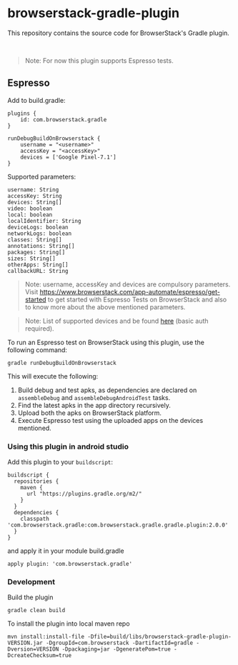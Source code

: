 # browserstack-gradle-plugin

This repository contains the source code for BrowserStack's Gradle plugin.

<br/>

>Note: For now this plugin supports Espresso tests.

## Espresso

Add to build.gradle:

    plugins {
        id: com.browserstack.gradle
    }

    runDebugBuildOnBrowserstack {
        username = "<username>"
        accessKey = "<accessKey>"
        devices = ['Google Pixel-7.1']
    }


Supported parameters:

    username: String
    accessKey: String
    devices: String[]
    video: boolean
    local: boolean
    localIdentifier: String
    deviceLogs: boolean
    networkLogs: boolean
    classes: String[]
    annotations: String[]
    packages: String[]
    sizes: String[]
    otherApps: String[]
    callbackURL: String


> Note: username, accessKey and devices are compulsory parameters. Visit https://www.browserstack.com/app-automate/espresso/get-started to get started with Espresso Tests on BrowserStack and also to know more about the above mentioned parameters.

> Note: List of supported devices and be found [here](https://api.browserstack.com/app-automate/espresso/devices.json) (basic auth required).

To run an Espresso test on BrowserStack using this plugin, use the following command:

    gradle runDebugBuildOnBrowserstack

This will execute the following:

 1. Build debug and test apks, as dependencies are declared on `assembleDebug` and `assembleDebugAndroidTest` tasks.
 2. Find the latest apks in the app directory recursively.
 3. Upload both the apks on BrowserStack platform.
 4. Execute Espresso test using the uploaded apps on the devices mentioned.

### Using this plugin in android studio

Add this plugin to your `buildscript`:

```
buildscript {
  repositories {
    maven {
      url "https://plugins.gradle.org/m2/"
    }
  }
  dependencies {
    classpath 'com.browserstack.gradle:com.browserstack.gradle.gradle.plugin:2.0.0'
  }
}
```

and apply it in your module build.gradle 

```
apply plugin: 'com.browserstack.gradle'
```

### Development

Build the plugin

```
gradle clean build
```

To install the plugin into local maven repo

```
mvn install:install-file -Dfile=build/libs/browserstack-gradle-plugin-VERSION.jar -DgroupId=com.browserstack -DartifactId=gradle -Dversion=VERSION -Dpackaging=jar -DgeneratePom=true -DcreateChecksum=true
```
